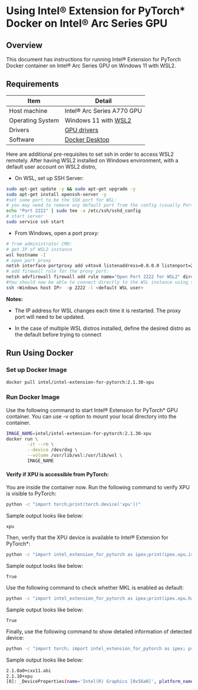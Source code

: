 # Using Intel® Extension for PyTorch* Docker on Intel® Arc Series GPU 

## Overview

This document has instructions for running Intel® Extension for PyTorch Docker container on Intel® Arc Series GPU on Windows 11 with WSL2.

## Requirements
| Item | Detail |
| ------ | ------- |
| Host machine  | Intel® Arc Series A770 GPU |
| Operating System | Windows 11 with [WSL2](https://learn.microsoft.com/en-us/windows/wsl/install) | 
| Drivers | [GPU drivers](https://www.intel.com/content/www/us/en/products/docs/discrete-gpus/arc/software/drivers.html) |
| Software | [Docker Desktop](https://docs.docker.com/desktop/wsl) |

Here are additional pre-requisites to set ssh in order to access WSL2 remotely. 
After having WSL2 installed on Windows environment, with a default user account on WSL2 distro,

* On WSL, set up SSH Server:
```bash
sudo apt-get update -y && sudo apt-get upgrade -y
sudo apt-get install openssh-server -y
#set some port to be the SSH port for WSL:
# you may need to remove any default port from the config (usually Port 22) for example as follows,
echo "Port 2222" | sudo tee -a /etc/ssh/sshd_config
# start server
sudo service ssh start
```
* From Windows, open a port proxy:
```bash
# from administrator CMD:
# get IP of WSL2 instance
wsl hostname -I
# open port proxy
netsh interface portproxy add v4tov4 listenaddress=0.0.0.0 listenport=2222 connectaddress=<IP of WSL> connectport=2222
# add firewall rule for the proxy port:
netsh advfirewall firewall add rule name="Open Port 2222 for WSL2" dir=in action=allow protocol=TCP localport=2222
#You should now be able to connect directly to the WSL instance using the Windows host IP address and the proxy port:
ssh <Windows host IP>  -p 2222 -l <default WSL user>
```
**Notes:**
* The IP address for WSL changes each time it is restarted. The proxy port will need to be updated.

* In the case of multiple WSL distros installed, define the desired distro as the default before trying to connect
## Run Using Docker

### Set up Docker Image
```bash
docker pull intel/intel-extension-for-pytorch:2.1.30-xpu
```
### Run Docker Image

Use the following command to start Intel® Extension for PyTorch* GPU container. You can use -v option to mount your local directory into the container.

```bash
IMAGE_NAME=intel/intel-extension-for-pytorch:2.1.30-xpu
docker run \
        -it --rm \
        --device /dev/dxg \
        --volume /usr/lib/wsl:/usr/lib/wsl \
        IMAGE_NAME 
```
#### Verify if XPU is accessible from PyTorch:
You are inside the container now. Run the following command to verify XPU is visible to PyTorch:
```bash
python -c "import torch;print(torch.device('xpu'))"
```
Sample output looks like below:
```
xpu
```
Then, verify that the XPU device is available to Intel® Extension for PyTorch\*:
```bash
python -c "import intel_extension_for_pytorch as ipex;print(ipex.xpu.is_available())"
```
Sample output looks like below:
```
True
```
Use the following command to check whether MKL is enabled as default:
```bash
python -c "import intel_extension_for_pytorch as ipex;print(ipex.xpu.has_onemkl())"
```
Sample output looks like below:
```
True
```
Finally, use the following command to show detailed information of detected device:
```bash
python -c "import torch; import intel_extension_for_pytorch as ipex; print(torch.__version__); print(ipex.__version__); [print(f'[{i}]: {ipex.xpu.get_device_properties(i)}') for i in range(ipex.xpu.device_count())];"
```
Sample output looks like below:
```bash
2.1.0a0+cxx11.abi
2.1.10+xpu
[0]: _DeviceProperties(name='Intel(R) Graphics [0x56a0]', platform_name='Intel(R) Level-Zero', dev_type='gpu, support_fp64=0, total_memory=13004MB, max_compute_units=512, gpu_eu_count=512)
```
